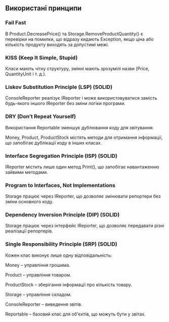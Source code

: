 ## Використані принципи

### Fail Fast

В Product.DecreasePrice() та Storage.RemoveProductQuantity() є перевірки на помилки, що відразу кидають Exception, якщо ціна або кількість продукту виходять за допустимі межі.

### KISS (Keep It Simple, Stupid)

Класи мають чітку структуру, змінні мають зрозумілі назви (Price, QuantityUnit і т. д.).

### Liskov Substitution Principle (LSP) (SOLID)

ConsoleReporter реалізує IReporter і може використовуватися замість будь-якого іншого IReporter без зміни логіки програми.

### DRY (Don’t Repeat Yourself)

Використання Reportable зменшує дублювання коду для звітування.

Money, Product, ProductStock містять методи для отримання інформації, що запобігає дублікації коду в інших класах.

### Interface Segregation Principle (ISP) (SOLID)

IReporter містить лише один метод Print(), що запобігає навантаженню зайвими методами.

### Program to Interfaces, Not Implementations

Storage працює через IReporter, що дозволяє змінювати репортери без зміни основного коду.

### Dependency Inversion Principle (DIP) (SOLID)

Storage працює через інтерфейс IReporter, що дозволяє передавати різні реалізації репортерів.

### Single Responsibility Principle (SRP) (SOLID)

Кожен клас виконує лише одну відповідальність:

Money – управління грошима.

Product – управління товаром.

ProductStock – зберігання інформації про кількість товару.

Storage – управління складом.

ConsoleReporter – виведення звітів.

Reportable – базовий клас для об'єктів, що можуть бути у звітах.


